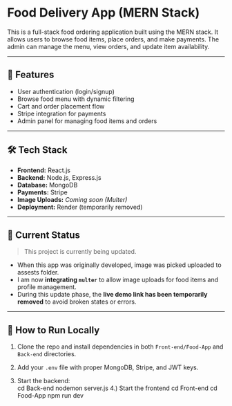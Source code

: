 # Food Delivery App (MERN Stack)

This is a full-stack food ordering application built using the MERN stack. It allows users to browse food items, place orders, and make payments. The admin can manage the menu, view orders, and update item availability.

---

## 🚀 Features

- User authentication (login/signup)
- Browse food menu with dynamic filtering
- Cart and order placement flow
- Stripe integration for payments
- Admin panel for managing food items and orders

---

## 🛠️ Tech Stack

- **Frontend:** React.js
- **Backend:** Node.js, Express.js
- **Database:** MongoDB
- **Payments:** Stripe
- **Image Uploads:** *Coming soon (Multer)*
- **Deployment:** Render (temporarily removed)

---

## 🚧 Current Status

> This project is currently being updated.

- When this app was originally developed, image was picked uploaded to assests folder.
- I am now **integrating `multer`** to allow image uploads for food items and profile management.
- During this update phase, the **live demo link has been temporarily removed** to avoid broken states or errors.

---

## 🔧 How to Run Locally

1. Clone the repo and install dependencies in both `Front-end/Food-App` and `Back-end` directories.
2. Add your `.env` file with proper MongoDB, Stripe, and JWT keys.

3. Start the backend:  
   cd Back-end
   nodemon server.js
4.) Start the frontend
    cd Front-end
    cd Food-App
    npm run dev
   
